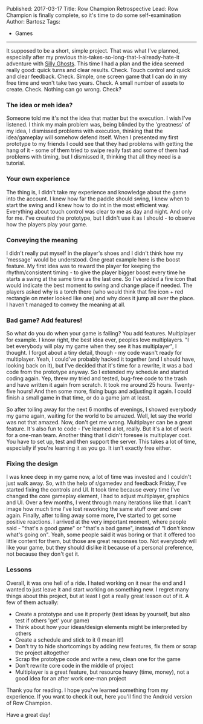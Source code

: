 Published: 2017-03-17
Title: Row Champion Retrospective
Lead: Row Champion is finally complete, so it's time to do some self-examination
Author: Bartosz
Tags:
  - Games
---

It supposed to be a short, simple project. That was what I've planned, especially after my previous this-takes-so-long-that-I-already-hate-it 
adventure with [Silly Ghosts](https://www.microsoft.com/en-us/store/p/silly-ghosts/9nblggh0913g). 
This time I had a plan and the idea seemed really good: quick turns and clear results. 
Check. Touch control and quick and clear feedback. Check. Simple, one screen game that I can do in my free time and won't take two years. Check.
A small number of assets to create. Check. Nothing can go wrong. Check?

### The idea or meh idea?

Someone told me it's not the idea that matter but the execution. I wish I've listened.
I think my main problem was, being blinded by the 'greatness' of my idea, I dismissed problems with execution,
thinking that the idea/gameplay will somehow defend itself. When I presented my first prototype to my
friends I could see that they had problems with getting the hang of it - some of them tried to swipe really fast and some of them had problems with timing, but I dismissed it,
thinking that all they need is a tutorial.

### Your own experience

The thing is, I didn't take my experience and knowledge about the game into the account. I knew how far the paddle should swing, I knew when to start the swing and 
I knew how to do int in the most efficient way. Everything about touch control was clear to me as day and night. And only for me. 
I've created the prototype, but I didn't use it as I should - to observe how the players play your game.

### Conveying the meaning

I didn't really put myself in the player's shoes and I didn't think how my 'message' would be understood. 
One great example here is the boost feature. My first idea was to reward the player for keeping the rhythm/consistent timing - 
to give the player bigger boost every time he starts a swing at the same time as the last one. 
So I've added a fire icon that would indicate the best moment to swing and change place if needed. The players asked why is a torch there 
(who would think that fire icon + red rectangle on meter looked like one) and why does it jump all over the place. I haven't managed to
convey the meaning at all.

### Bad game? Add features!

So what do you do when your game is failing? You add features. Multiplayer for example. I know right, the best idea ever, 
peoples love multiplayers. "I bet everybody will play my game when they see it has multiplayer", I thought. 
I forgot about a tiny detail, though - my code wasn't ready for multiplayer. Yeah, I could've probably hacked it together (and I should have, looking back on it), 
but I've decided that it's time for a rewrite, it was a bad code from the prototype anyway. So I extended my schedule and started coding again. 
Yep, threw my tried and tested, bug-free code to the trash and have written it again from scratch. 
It took me around 25 hours. Twenty-five hours! And then some more, fixing bugs and adjusting it again. I could finish a small game in that time, or do a game jam at least.

So after toiling away for the next 6 months of evenings, I showed everybody my game again, waiting for the world to be amazed. Well, let say the world was not that amazed.
Now, don't get me wrong. Multiplayer can be a great feature. It's also fun to code - I've learned a lot, really. But it's a lot of work for a one-man team. 
Another thing that I didn't foresee is multiplayer cost. You have to set up, test and then support the server. This takes a lot of time, especially if you're
learning it as you go. It isn't exactly free either.

### Fixing the design

I was knee deep in my game now, a lot of time was invested and I couldn't just walk away. So, with the help of r/gamedev and feedback Friday, 
I've started fixing the controls and UI. It took time because every time I've changed the core gameplay element, I had to adjust multiplayer, graphics and UI. 
Over a few months, I went through many iterations like that. I can't image how much time I've lost reworking the same stuff over and over again. 
Finally, after toiling away some more, I've started to get some positive reactions. 
I arrived at the very important moment, where people said - "that's a good game" or "that's a bad game", instead of "I don't know what's going on". 
Yeah, some people said it was boring or that it offered too little content for them, 
but those are great responses too. Not everybody will like your game, but they should dislike it because of a personal preference, not because they don't get it.

### Lessons

Overall, it was one hell of a ride. I hated working on it near the end and I wanted to just leave it and start working on something new.
I regret many things about this project, but at least I got a really great lesson out of it. A few of them actually:

* Create a prototype and use it properly (test ideas by yourself, but also test if others 'get' your game)
* Think about how your ideas/design elements might be interpreted by others
* Create a schedule and stick to it (I mean it!)
* Don't try to hide shortcomings by adding new features, fix them or scrap the project altogether
* Scrap the prototype code and write a new, clean one for the game
* Don't rewrite core code in the middle of project
* Multiplayer is a great feature, but resource heavy (time, money), not a good idea for an after work one-man project

Thank you for reading. I hope you've learned something from my experience. If you want to check it out, here you'll find the Android version of Row Champion. 

Have a great day!